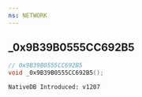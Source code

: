 ```yaml
---
ns: NETWORK
---
```

## _0x9B39B0555CC692B5

```c
// 0x9B39B0555CC692B5
void _0x9B39B0555CC692B5();
```

```
NativeDB Introduced: v1207
```

